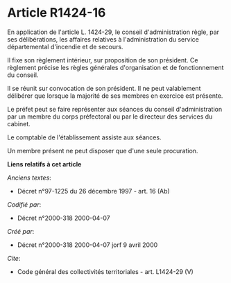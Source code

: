 # Article R1424-16

En application de l'article L. 1424-29, le conseil d'administration règle, par ses délibérations, les affaires relatives à
l'administration du service départemental d'incendie et de secours. 

Il fixe son règlement intérieur, sur proposition de son président. Ce règlement précise les règles générales d'organisation
et de fonctionnement du conseil. 

Il se réunit sur convocation de son président. Il ne peut valablement délibérer que lorsque la majorité de ses membres en
exercice est présente. 

Le préfet peut se faire représenter aux séances du conseil d'administration par un membre du corps préfectoral ou par le
directeur des services du cabinet. 

Le comptable de l'établissement assiste aux séances. 

Un membre présent ne peut disposer que d'une seule procuration.

**Liens relatifs à cet article**

_Anciens textes_:

  - Décret n°97-1225 du 26 décembre 1997 - art. 16 (Ab)

_Codifié par_:

  - Décret n°2000-318 2000-04-07

_Créé par_:

  - Décret n°2000-318 2000-04-07 jorf 9 avril 2000

_Cite_:

  - Code général des collectivités territoriales - art. L1424-29 (V)

